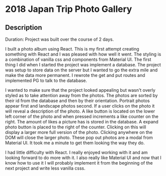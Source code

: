 # 2018 Japan Trip Photo Gallery

## Description

Duration: Project was built over the course of 2 days.

I built a photo album using React. This is my first attempt creating something with React and I was pleased with how well it went. The styling is a combination of vanilla css and components from Material UI. The first thing I did when I started the project was implement a database. The project was setup to store data on the server but I wanted to go the extra mile and make the data more permanent. I rewrote the get and put routes and implemented PG to talk to the database.

I wanted to make sure that the project looked appealing but wasn't overly styled as to take attention away from the photos. The photos are sorted by their id from the database and then by their orientation. Portrait photos appear first and landscape photos second. If a user clicks on the photo it will reveal a description of the photo. A like button is located on the lower left corner of the photo and when pressed increments a like counter on the right. The amount of likes a picture has is stored in the database. A expand photo button is placed to the right of the counter. Clicking on this will display a larger more full version of the photo. Clicking anywhere on the DOM will close the larger photo. These pop out photos are a modal from Material UI. It took me a minute to get them looking the way they do.

I had little difficulty with React. I really enjoyed working with it and am looking forward to do more with it. I also really like Material UI and now that I know how to use it I will probably implement it from the beginning of the next project and write less vanilla csss.
